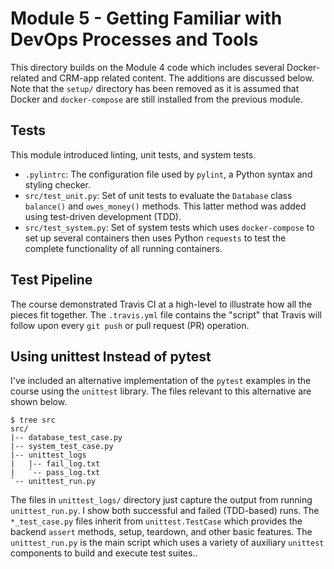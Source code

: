 # Module 5 - Getting Familiar with DevOps Processes and Tools
This directory builds on the Module 4 code which includes several
Docker-related and CRM-app related content. The additions are
discussed below. Note that the `setup/` directory has been
removed as it is assumed that Docker and `docker-compose` are
still installed from the previous module.

## Tests
This module introduced linting, unit tests, and system tests.
  * `.pylintrc`: The configuration file used by `pylint`, a Python
    syntax and styling checker.
  * `src/test_unit.py`: Set of unit tests to evaluate the `Database`
    class `balance()` and `owes_money()` methods. This latter method
    was added using test-driven development (TDD).
  * `src/test_system.py`: Set of system tests which uses `docker-compose`
    to set up several containers then uses Python `requests` to test
    the complete functionality of all running containers.

## Test Pipeline
The course demonstrated Travis CI at a high-level to illustrate how
all the pieces fit together. The `.travis.yml` file contains the "script"
that Travis will follow upon every `git push` or pull request (PR)
operation.

## Using unittest Instead of pytest
I've included an alternative implementation of the `pytest` examples
in the course using the `unittest` library. The files relevant to this
alternative are shown below. 

```
$ tree src    
src/
|-- database_test_case.py
|-- system_test_case.py
|-- unittest_logs
|   |-- fail_log.txt
|   `-- pass_log.txt
`-- unittest_run.py
```

The files in `unittest_logs/` directory just capture the output from running
`unittest_run.py`. I show both successful and failed (TDD-based) runs.
The `*_test_case.py` files inherit from `unittest.TestCase` which provides
the backend `assert` methods, setup, teardown, and other basic features.
The `unittest_run.py` is the main script which uses a variety of
auxiliary `unittest` components to build and execute test suites..
